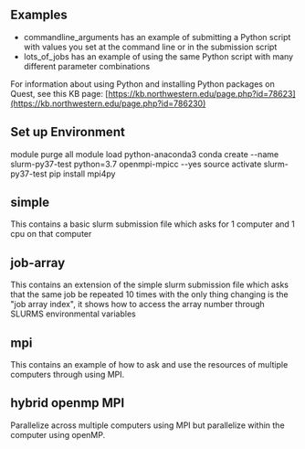 ## Examples

* commandline\_arguments has an example of submitting a Python script with values you set at the command line or in the submission script
* lots\_of\_jobs has an example of using the same Python script with many different parameter combinations

For information about using Python and installing Python packages on Quest, see this KB page: [https://kb.northwestern.edu/page.php?id=78623](https://kb.northwestern.edu/page.php?id=786230)


## Set up Environment
module purge all
module load python-anaconda3
conda create --name slurm-py37-test python=3.7 openmpi-mpicc --yes
source activate slurm-py37-test
pip install mpi4py

## simple
This contains a basic slurm submission file which asks for 1 computer and 1 cpu on that computer

## job-array
This contains an extension of the simple slurm submission file which asks that the same job be repeated 10 times
with the only thing changing is the "job array index", it shows how to access the array number through SLURMS environmental variables

## mpi
This contains an example of how to ask and use the resources of multiple computers through using MPI.

## hybrid openmp MPI
Parallelize across multiple computers using MPI but parallelize within the computer using openMP.
